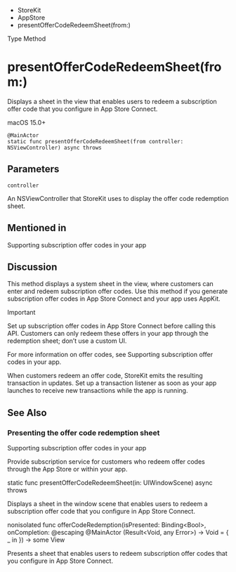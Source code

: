 

- StoreKit
- AppStore
-  presentOfferCodeRedeemSheet(from:) 

Type Method

# presentOfferCodeRedeemSheet(from:)

Displays a sheet in the view that enables users to redeem a subscription offer code that you configure in App Store Connect.

macOS 15.0+

``` source
@MainActor
static func presentOfferCodeRedeemSheet(from controller: NSViewController) async throws
```

## Parameters 

`controller`  

An NSViewController that StoreKit uses to display the offer code redemption sheet.

## Mentioned in 

Supporting subscription offer codes in your app

## Discussion

This method displays a system sheet in the view, where customers can enter and redeem subscription offer codes. Use this method if you generate subscription offer codes in App Store Connect and your app uses AppKit.

Important

Set up subscription offer codes in App Store Connect before calling this API. Customers can only redeem these offers in your app through the redemption sheet; don’t use a custom UI.

For more information on offer codes, see Supporting subscription offer codes in your app.

When customers redeem an offer code, StoreKit emits the resulting transaction in updates. Set up a transaction listener as soon as your app launches to receive new transactions while the app is running.

## See Also

### Presenting the offer code redemption sheet

Supporting subscription offer codes in your app

Provide subscription service for customers who redeem offer codes through the App Store or within your app.

static func presentOfferCodeRedeemSheet(in: UIWindowScene) async throws

Displays a sheet in the window scene that enables users to redeem a subscription offer code that you configure in App Store Connect.

nonisolated func offerCodeRedemption(isPresented: Binding&lt;Bool>, onCompletion: @escaping @MainActor (Result&lt;Void, any Error>) -> Void = { _ in }) -> some View 

Presents a sheet that enables users to redeem subscription offer codes that you configure in App Store Connect.

